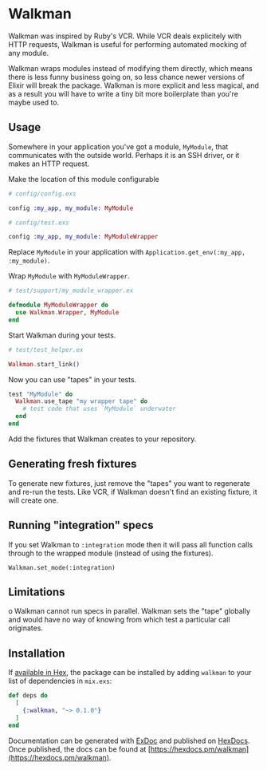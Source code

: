 # Walkman

Walkman was inspired by Ruby's VCR. While VCR deals explicitely with HTTP requests, Walkman is useful for performing automated mocking of any module.

Walkman wraps modules instead of modifying them directly, which means there is less funny business going on, so less chance newer versions of Elixir will break the package. Walkman is more explicit and less magical, and as a result you will have to write a tiny bit more boilerplate than you're maybe used to.

## Usage

Somewhere in your application you've got a module, `MyModule`, that communicates with the outside world. Perhaps it is an SSH driver, or it makes an HTTP request.

Make the location of this module configurable

```elixir
# config/config.exs

config :my_app, my_module: MyModule
```

```elixir
# config/test.exs

config :my_app, my_module: MyModuleWrapper
```

Replace `MyModule` in your application with `Application.get_env(:my_app, :my_module)`.

Wrap `MyModule` with `MyModuleWrapper`.

```elixir
# test/support/my_module_wrapper.ex

defmodule MyModuleWrapper do
  use Walkman.Wrapper, MyModule
end
```

Start Walkman during your tests.

```elixir
# test/test_helper.ex

Walkman.start_link()
```

Now you can use "tapes" in your tests.

```elixir
test "MyModule" do
  Walkman.use_tape "my wrapper tape" do
    # test code that uses `MyModule` underwater
  end
end
```

Add the fixtures that Walkman creates to your repository.

## Generating fresh fixtures

To generate new fixtures, just remove the "tapes" you want to regenerate and re-run the tests. Like VCR, if Walkman doesn't find an existing fixture, it will create one.

## Running "integration" specs

If you set Walkman to `:integration` mode then it will pass all function calls through to the wrapped module (instead of using the fixtures).

`Walkman.set_mode(:integration)`

## Limitations

o Walkman cannot run specs in parallel. Walkman sets the "tape" globally and would have no way of knowing from which test a particular call originates.

## Installation

If [available in Hex](https://hex.pm/docs/publish), the package can be installed
by adding `walkman` to your list of dependencies in `mix.exs`:

```elixir
def deps do
  [
    {:walkman, "~> 0.1.0"}
  ]
end
```

Documentation can be generated with [ExDoc](https://github.com/elixir-lang/ex_doc)
and published on [HexDocs](https://hexdocs.pm). Once published, the docs can
be found at [https://hexdocs.pm/walkman](https://hexdocs.pm/walkman).
